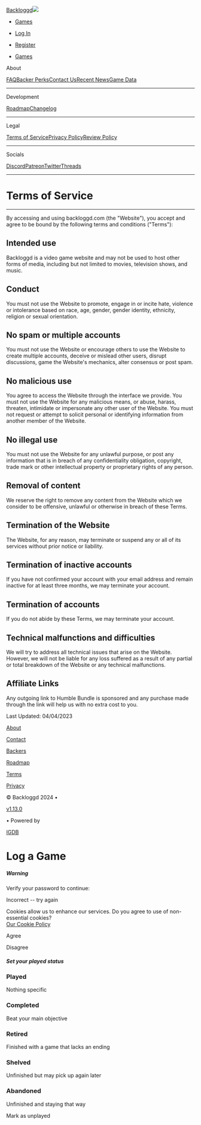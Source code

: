 [Backloggd![](https://www.backloggd.com/packs/media/images/backloggd-logo-full-5cdba93625dfa851ff41d48ee86d836b.png)](https://backloggd.com/)

* [Games](https://backloggd.com/games/lib/popular/)

* [Log In](https://backloggd.com/users/sign_in)
* [Register](https://backloggd.com/users/sign_up)
* [Games](https://backloggd.com/games/lib/popular/)

About

[FAQ](https://backloggd.com/about/)[Backer Perks](https://backloggd.com/backers/)[Contact Us](https://backloggd.com/contact/)[Recent News](https://backloggd.com/about/recent-news/)[Game Data](https://backloggd.com/about/game-data/)

* * *

Development

[Roadmap](https://backloggd.com/roadmap/)[Changelog](https://backloggd.com/changelog/)

* * *

Legal

[Terms of Service](https://backloggd.com/about/terms-of-service/)[Privacy Policy](https://backloggd.com/about/privacy/)[Review Policy](https://backloggd.com/about/review-policy/)

* * *

Socials

[Discord](https://discord.gg/7Jbew5v)[Patreon](https://www.patreon.com/backloggd)[Twitter](https://twitter.com/BackloggdApp)[Threads](https://www.threads.net/@backloggd.official)

* * *

Terms of Service
================

* * *

By accessing and using backloggd.com (the "Website"), you accept and agree to be bound by the following terms and conditions ("Terms"):

Intended use
------------

Backloggd is a video game website and may not be used to host other forms of media, including but not limited to movies, television shows, and music.

Conduct
-------

You must not use the Website to promote, engage in or incite hate, violence or intolerance based on race, age, gender, gender identity, ethnicity, religion or sexual orientation.

No spam or multiple accounts
----------------------------

You must not use the Website or encourage others to use the Website to create multiple accounts, deceive or mislead other users, disrupt discussions, game the Website's mechanics, alter consensus or post spam.

No malicious use
----------------

You agree to access the Website through the interface we provide. You must not use the Website for any malicious means, or abuse, harass, threaten, intimidate or impersonate any other user of the Website. You must not request or attempt to solicit personal or identifying information from another member of the Website.

No illegal use
--------------

You must not use the Website for any unlawful purpose, or post any information that is in breach of any confidentiality obligation, copyright, trade mark or other intellectual property or proprietary rights of any person.

Removal of content
------------------

We reserve the right to remove any content from the Website which we consider to be offensive, unlawful or otherwise in breach of these Terms.

Termination of the Website
--------------------------

The Website, for any reason, may terminate or suspend any or all of its services without prior notice or liability.

Termination of inactive accounts
--------------------------------

If you have not confirmed your account with your email address and remain inactive for at least three months, we may terminate your account.

Termination of accounts
-----------------------

If you do not abide by these Terms, we may terminate your account.

Technical malfunctions and difficulties
---------------------------------------

We will try to address all technical issues that arise on the Website. However, we will not be liable for any loss suffered as a result of any partial or total breakdown of the Website or any technical malfunctions.

Affiliate Links
---------------

Any outgoing link to Humble Bundle is sponsored and any purchase made through the link will help us with no extra cost to you.

Last Updated: 04/04/2023

[About](https://backloggd.com/about/)

[Contact](https://backloggd.com/contact/)

[Backers](https://backloggd.com/backers/)

[Roadmap](https://backloggd.com/roadmap/)

[Terms](https://backloggd.com/about/terms-of-service/)

[Privacy](https://backloggd.com/about/privacy/)

[](https://www.patreon.com/backloggd)

[](https://discord.gg/7Jbew5v)

[](https://twitter.com/BackloggdApp)

[](https://www.threads.net/@backloggd.official)

[](https://www.patreon.com/backloggd)

[](https://discord.gg/7Jbew5v)

[](https://twitter.com/BackloggdApp)

[](https://www.threads.net/@backloggd.official)

© Backloggd 2024 •

[v1.13.0](https://backloggd.com/changelog/)

• Powered by

[IGDB](https://igdb.com/)

Log a Game
==========

##### Warning

Verify your password to continue:

Incorrect -- try again

Cookies allow us to enhance our services. Do you agree to use of non-essential cookies?  
[Our Cookie Policy](https://backloggd.com/about/privacy/#cookies)

Agree

Disagree

##### Set your played status

### Played

Nothing specific

### Completed

Beat your main objective

### Retired

Finished with a game that lacks an ending

### Shelved

Unfinished but may pick up again later

### Abandoned

Unfinished and staying that way

Mark as unplayed
